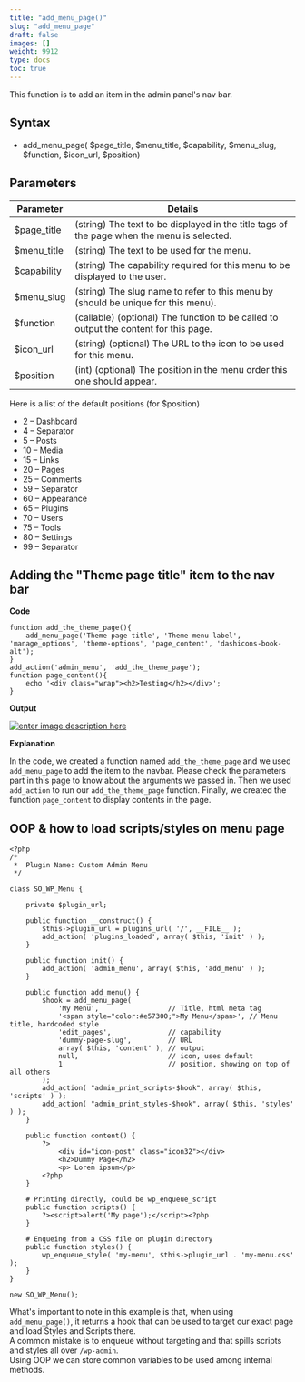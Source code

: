 ```yaml
---
title: "add_menu_page()"
slug: "add_menu_page"
draft: false
images: []
weight: 9912
type: docs
toc: true
---
```


This function is to add an item in the admin panel's nav bar.

## Syntax
 - add_menu_page( $page_title, $menu_title, $capability, $menu_slug, $function, $icon_url, $position)

## Parameters
| Parameter | Details |
| ------ | ------ |
| $page_title | (string) The text to be displayed in the title tags of the page when the menu is selected.   |
| $menu_title | (string) The text to be used for the menu.   |
| $capability | (string) The capability required for this menu to be displayed to the user.   |
| $menu_slug | (string) The slug name to refer to this menu by (should be unique for this menu). |
| $function | (callable) (optional) The function to be called to output the content for this page.|
| $icon_url | (string) (optional) The URL to the icon to be used for this menu.|
| $position | (int) (optional) The position in the menu order this one should appear.   |

Here is a list of the default positions (for $position)

 - 2 – Dashboard
 - 4 – Separator
 - 5 – Posts
 - 10 – Media
 - 15 – Links
 - 20 – Pages
 - 25 – Comments
 - 59 – Separator
 - 60 – Appearance
 - 65 – Plugins
 - 70 – Users
 - 75 – Tools
 - 80 – Settings
 - 99 – Separator

## Adding the "Theme page title" item to the nav bar
**Code**

    function add_the_theme_page(){
        add_menu_page('Theme page title', 'Theme menu label', 'manage_options', 'theme-options', 'page_content', 'dashicons-book-alt');
    }
    add_action('admin_menu', 'add_the_theme_page');
    function page_content(){
        echo '<div class="wrap"><h2>Testing</h2></div>';
    }

**Output**

[![enter image description here][1]][1]

**Explanation**

In the code, we created a function named `add_the_theme_page` and we used `add_menu_page` to add the item to the navbar. Please check the parameters part in this page to know about the arguments we passed in. Then we used `add_action` to run our `add_the_theme_page` function. Finally, we created the function `page_content` to display contents in the page.

  [1]: https://i.stack.imgur.com/uHyIy.png

## OOP & how to load scripts/styles on menu page
    <?php
    /*
     *  Plugin Name: Custom Admin Menu
     */
    
    class SO_WP_Menu {
    
        private $plugin_url;
        
        public function __construct() {
            $this->plugin_url = plugins_url( '/', __FILE__ );
            add_action( 'plugins_loaded', array( $this, 'init' ) );
        }
    
        public function init() {
            add_action( 'admin_menu', array( $this, 'add_menu' ) );
        }
    
        public function add_menu() {
            $hook = add_menu_page(
                'My Menu',                 // Title, html meta tag
                '<span style="color:#e57300;">My Menu</span>', // Menu title, hardcoded style
                'edit_pages',              // capability
                'dummy-page-slug',         // URL
                array( $this, 'content' ), // output
                null,                      // icon, uses default
                1                          // position, showing on top of all others
            );
            add_action( "admin_print_scripts-$hook", array( $this, 'scripts' ) );
            add_action( "admin_print_styles-$hook", array( $this, 'styles' ) );
        }
    
        public function content() {
            ?>
                <div id="icon-post" class="icon32"></div>
                <h2>Dummy Page</h2>
                <p> Lorem ipsum</p>
            <?php
        }
    
        # Printing directly, could be wp_enqueue_script
        public function scripts() {
            ?><script>alert('My page');</script><?php
        }
    
        # Enqueing from a CSS file on plugin directory
        public function styles() {
            wp_enqueue_style( 'my-menu', $this->plugin_url . 'my-menu.css' );
        }
    }
    
    new SO_WP_Menu();

What's important to note in this example is that, when using `add_menu_page()`, it returns a hook that can be used to target our exact page and load Styles and Scripts there.  
A common mistake is to enqueue without targeting and that spills scripts and styles all over `/wp-admin`.  
Using OOP we can store common variables to be used among internal methods.

